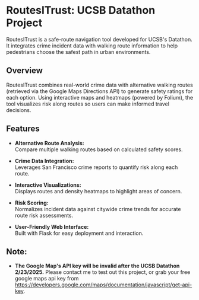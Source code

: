 # RoutesITrust: UCSB Datathon Project

RoutesITrust is a safe-route navigation tool developed for UCSB's Datathon. It integrates crime incident data with walking route information to help pedestrians choose the safest path in urban environments.

## Overview

RoutesITrust combines real-world crime data with alternative walking routes (retrieved via the Google Maps Directions API) to generate safety ratings for each option. Using interactive maps and heatmaps (powered by Folium), the tool visualizes risk along routes so users can make informed travel decisions.

## Features

- **Alternative Route Analysis:**  
  Compare multiple walking routes based on calculated safety scores.

- **Crime Data Integration:**  
  Leverages San Francisco crime reports to quantify risk along each route.

- **Interactive Visualizations:**  
  Displays routes and density heatmaps to highlight areas of concern.

- **Risk Scoring:**  
  Normalizes incident data against citywide crime trends for accurate route risk assessments.

- **User-Friendly Web Interface:**  
  Built with Flask for easy deployment and interaction.

## Note:

 - **The Google Map's API key will be invalid after the UCSB Datathon 2/23/2025.**
   Please contact me to test out this project, or grab your free google maps api key from https://developers.google.com/maps/documentation/javascript/get-api-key.

